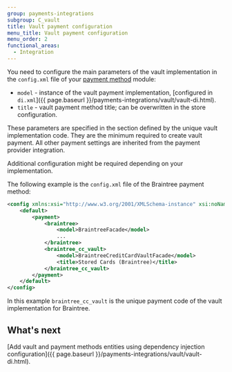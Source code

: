 ```yaml
---
group: payments-integrations
subgroup: C_vault
title: Vault payment configuration
menu_title: Vault payment configuration
menu_order: 2
functional_areas:
  - Integration
---
```


You need to configure the main parameters of the vault implementation in the `config.xml` file of your [payment method](https://glossary.magento.com/payment-method) module:

* `model` - instance of the vault payment implementation, [configured in `di.xml`]({{ page.baseurl }}/payments-integrations/vault/vault-di.html).
* `title` - vault payment method title; can be overwritten in the store configuration.

These parameters are specified in the section defined by the unique vault implementation code. They are the minimum required to create vault payment. All other payment settings are inherited from the payment provider integration.

Additional configuration might be required depending on your implementation.

The following example is the `config.xml` file of the Braintree payment method:

```xml
<config xmlns:xsi="http://www.w3.org/2001/XMLSchema-instance" xsi:noNamespaceSchemaLocation="urn:magento:module:Magento_Store:etc/config.xsd">
    <default>
        <payment>
            <braintree>
                <model>BraintreeFacade</model>
                ...
            </braintree>
            <braintree_cc_vault>
                <model>BraintreeCreditCardVaultFacade</model>
                <title>Stored Cards (Braintree)</title>
            </braintree_cc_vault>
        </payment>
    </default>
</config>
```

In this example `braintree_cc_vault` is the unique payment code of the vault implementation for Braintree.

## What's next

[Add vault and payment methods entities using dependency injection configuration]({{ page.baseurl }}/payments-integrations/vault/vault-di.html).
